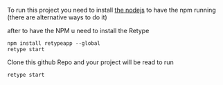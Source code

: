To run this project you need to install
[the nodejs](https://nodejs.org/en/download)
to have the npm running 
(there are alternative ways to do it)

after to have the NPM u need to install the Retype
```
npm install retypeapp --global
retype start
```

Clone this github Repo and your project will be read to run
```
retype start
```
